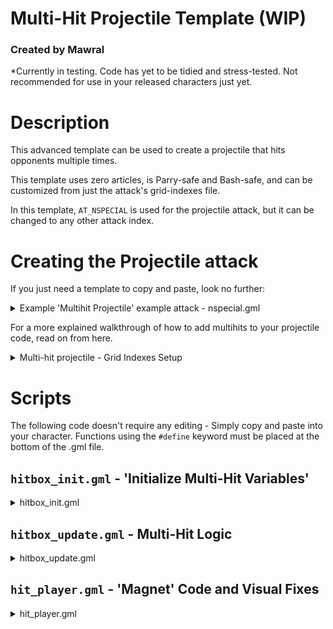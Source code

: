 # Multi-Hit Projectile Template (WIP)
### Created by Mawral
*Currently in testing. Code has yet to be tidied and stress-tested. Not recommended for use in your released characters just yet.
# Description

This advanced template can be used to create a projectile that hits opponents multiple times.

This template uses zero articles, is Parry-safe and Bash-safe, and can be customized from just the attack's grid-indexes file.

In this template, `AT_NSPECIAL` is used for the projectile attack, but it can be changed to any other attack index.


# Creating the Projectile attack

If you just need a template to copy and paste, look no further:

<details>
  <summary>Example 'Multihit Projectile' example attack - nspecial.gml</summary>
 
  ```GML
//attacks/nspecial.gml
//a minimal 'multihit projectile' attack example. 
//You can copy-paste this into your project to quickly test this template.

set_attack_value(AT_NSPECIAL, AG_CATEGORY, 2);
set_attack_value(AT_NSPECIAL, AG_SPRITE, sprite_get("nspecial"));
set_attack_value(AT_NSPECIAL, AG_HURTBOX_SPRITE, sprite_get("nspecial_hurt"));
set_attack_value(AT_NSPECIAL, AG_NUM_WINDOWS, 5);

//startup
set_window_value(AT_NSPECIAL, 1, AG_WINDOW_LENGTH, 18);
set_window_value(AT_NSPECIAL, 1, AG_WINDOW_ANIM_FRAMES, 1);
set_window_value(AT_NSPECIAL, 2, AG_WINDOW_ANIM_FRAME_START, 0);
//shoot projectile.
set_window_value(AT_NSPECIAL, 2, AG_WINDOW_LENGTH, 4); 
set_window_value(AT_NSPECIAL, 2, AG_WINDOW_ANIM_FRAMES, 1);
set_window_value(AT_NSPECIAL, 2, AG_WINDOW_ANIM_FRAME_START, 1);
//recovery
set_window_value(AT_NSPECIAL, 3, AG_WINDOW_LENGTH, 20);
set_window_value(AT_NSPECIAL, 3, AG_WINDOW_ANIM_FRAMES, 1);
set_window_value(AT_NSPECIAL, 3, AG_WINDOW_ANIM_FRAME_START, 2);

set_num_hitboxes(AT_NSPECIAL, 2);

//define some custom hitbox grid indexes for multihit attacks.
#macro HG_ENABLE_MULTIHIT_PROJECTILE 71
#macro HG_MULTIHIT_COUNT 72
#macro HG_MULTIHIT_DELAY 73
#macro HG_MULTIHIT_MAGNET_STRENGTH 74
#macro HG_MULTIHIT_FINAL_HITBOX_NUM 75
#macro HG_MULTIHIT_FINAL_HITBOX_EFFECT 76
#macro HG_MULTIHIT_PERSISTENT 77
#macro HG_MULTIHIT_CAP_SPEED_ON_HIT 78

//------------------------------
//hitbox 1: multi-hit projectile
//------------------------------
set_hitbox_value(AT_NSPECIAL, 1, HG_HITBOX_TYPE, 2);
set_hitbox_value(AT_NSPECIAL, 1, HG_WINDOW, 2);
set_hitbox_value(AT_NSPECIAL, 1, HG_LIFETIME, 60);
set_hitbox_value(AT_NSPECIAL, 1, HG_HITBOX_X, 0);
set_hitbox_value(AT_NSPECIAL, 1, HG_HITBOX_Y, -20);
set_hitbox_value(AT_NSPECIAL, 1, HG_WIDTH, 48);
set_hitbox_value(AT_NSPECIAL, 1, HG_HEIGHT, 32);
set_hitbox_value(AT_NSPECIAL, 1, HG_PRIORITY, 5);

set_hitbox_value(AT_NSPECIAL, 1, HG_DAMAGE, 1);
set_hitbox_value(AT_NSPECIAL, 1, HG_BASE_HITPAUSE, 3);
set_hitbox_value(AT_NSPECIAL, 1, HG_EXTRA_HITPAUSE, 0); 
set_hitbox_value(AT_NSPECIAL, 1, HG_BASE_KNOCKBACK, 4);
set_hitbox_value(AT_NSPECIAL, 1, HG_KNOCKBACK_SCALING, 0);
set_hitbox_value(AT_NSPECIAL, 1, HG_ANGLE, 45);
//angle flipper 9 hits the opponent towards the center of the projectile.
//flipper 7, or no flipper, might work better for some projectiles.
set_hitbox_value(AT_NSPECIAL, 1, HG_ANGLE_FLIPPER, 9); 

set_hitbox_value(AT_NSPECIAL, 1, HG_HIT_SFX, asset_get("sfx_blow_weak2"));
set_hitbox_value(AT_NSPECIAL, 1, HG_PROJECTILE_SPRITE, sprite_get("nspecial_proj"));
set_hitbox_value(AT_NSPECIAL, 1, HG_PROJECTILE_MASK, -1); 
set_hitbox_value(AT_NSPECIAL, 1, HG_PROJECTILE_ANIM_SPEED, 0.25); 
set_hitbox_value(AT_NSPECIAL, 1, HG_PROJECTILE_HSPEED, 6); 
set_hitbox_value(AT_NSPECIAL, 1, HG_PROJECTILE_VSPEED, 0); 

//*important* - the multihit won't work if the projectile is destroyed on player contact.
set_hitbox_value(AT_NSPECIAL, 1, HG_PROJECTILE_ENEMY_BEHAVIOR, 1); 
//you may or may not want the opponent to be able to tech out of the middle of the multihit.
set_hitbox_value(AT_NSPECIAL, 1, HG_TECHABLE, 1); 
//sometimes you may want it to force-flinch too. mix and match as needed.
set_hitbox_value(AT_NSPECIAL, 1, HG_FORCE_FLINCH, 1); 
//reduced SDI lessens the chance of opponents escaping the multihit projectile.
set_hitbox_value(AT_NSPECIAL, 1, HG_SDI_MULTIPLIER, 0.5);
//most projectiles have less hitstun than normal. Also a good idea for multihits.
set_hitbox_value(AT_NSPECIAL, 1, HG_HITSTUN_MULTIPLIER, 0.75); 

//custom grid indexes for multi-hits.
set_hitbox_value(AT_NSPECIAL, 1, HG_ENABLE_MULTIHIT_PROJECTILE, 1); //enable multihits for this projectile.    
set_hitbox_value(AT_NSPECIAL, 1, HG_MULTIHIT_COUNT, 5);             //number of hits.
set_hitbox_value(AT_NSPECIAL, 1, HG_MULTIHIT_DELAY, 3);             //delay time between hits (not including hitpause).
set_hitbox_value(AT_NSPECIAL, 1, HG_MULTIHIT_MAGNET_STRENGTH, 0.25);//amount that the projectile 'pulls' opponents (range 0-1).

set_hitbox_value(AT_NSPECIAL, 1, HG_MULTIHIT_FINAL_HITBOX_NUM, 2);      //spawn 'final' hitbox #2, after the maximum number of hits.
set_hitbox_value(AT_NSPECIAL, 1, HG_MULTIHIT_FINAL_HITBOX_EFFECT, HFX_GEN_BIG); //spawn a big vfx after the max number of hits.

//----------------------------------------
//hitbox 2: 'final hit' projectile hitbox
//----------------------------------------
//this is an optional projectile, that spawns after the multihit projectile deals its maximum number of hits.
set_hitbox_value(AT_NSPECIAL, 2, HG_HITBOX_TYPE, 2);
set_hitbox_value(AT_NSPECIAL, 2, HG_WINDOW, 99); //this hitbox will never spawn naturally; it will only spawn at the end of the multi-hit projectile. 
set_hitbox_value(AT_NSPECIAL, 2, HG_WINDOW_CREATION_FRAME, 0);
set_hitbox_value(AT_NSPECIAL, 2, HG_LIFETIME, 2);
set_hitbox_value(AT_NSPECIAL, 2, HG_HITBOX_X, 0);
set_hitbox_value(AT_NSPECIAL, 2, HG_HITBOX_Y, -30);
set_hitbox_value(AT_NSPECIAL, 2, HG_WIDTH, 70);
set_hitbox_value(AT_NSPECIAL, 2, HG_HEIGHT, 70);
set_hitbox_value(AT_NSPECIAL, 2, HG_SHAPE, 0);
set_hitbox_value(AT_NSPECIAL, 2, HG_PRIORITY, 8); 

set_hitbox_value(AT_NSPECIAL, 2, HG_DAMAGE, 5);
set_hitbox_value(AT_NSPECIAL, 2, HG_BASE_HITPAUSE, 9);
set_hitbox_value(AT_NSPECIAL, 2, HG_HITPAUSE_SCALING, 0.5);
set_hitbox_value(AT_NSPECIAL, 2, HG_BASE_KNOCKBACK, 8); 
set_hitbox_value(AT_NSPECIAL, 2, HG_KNOCKBACK_SCALING, 0.75); 
set_hitbox_value(AT_NSPECIAL, 2, HG_ANGLE, 50);

set_hitbox_value(AT_NSPECIAL, 2, HG_HIT_SFX, asset_get("sfx_blow_medium2"));
set_hitbox_value(AT_NSPECIAL, 2, HG_VISUAL_EFFECT, 0);
set_hitbox_value(AT_NSPECIAL, 2, HG_HIT_LOCKOUT, 1);

set_hitbox_value(AT_NSPECIAL, 2, HG_PROJECTILE_SPRITE, asset_get("empty_sprite"));
set_hitbox_value(AT_NSPECIAL, 2, HG_PROJECTILE_ANIM_SPEED, 1); 
set_hitbox_value(AT_NSPECIAL, 2, HG_PROJECTILE_MASK, -1);

set_hitbox_value(AT_NSPECIAL, 2, HG_PROJECTILE_IS_TRANSCENDENT, 1); //you usually want the final hitbox to go through other hitboxes.
set_hitbox_value(AT_NSPECIAL, 2, HG_HITSTUN_MULTIPLIER, 0.75); 
  ```
</details>

For a more explained walkthrough of how to add multihits to your projectile code, read on from here.

<details>
  <summary>Multi-hit projectile - Grid Indexes Setup</summary>

## Set up a normal Projectile attack

Set up an attack like normal, with a single projectile hitbox. The only requirements for this hitbox are that `HG_PROJECTILE_ENEMY_BEHAVIOR` is set to `1` (so that the projectile does not disappear when hitting a player once). It is also recommended to give the attack a lower `HG_SDI_MULTIPLIER` and `HG_HITSTUN_MULTIPLIER`, and set `HG_TECHABLE` to `1` (untechable) if the multi-hit should be inescapable.

## Define 'custom' Grid Indexes
This template uses 'custom-made' Grid Indexes for easy editing. Add the following indexes to your attack script.

 ```GML
//attacks/nspecial.gml
#macro HG_ENABLE_MULTIHIT_PROJECTILE 71
#macro HG_MULTIHIT_COUNT 72
#macro HG_MULTIHIT_DELAY 73
#macro HG_MULTIHIT_MAGNET_STRENGTH 74
#macro HG_MULTIHIT_FINAL_HITBOX_NUM 75
#macro HG_MULTIHIT_FINAL_HITBOX_EFFECT 76
#macro HG_MULTIHIT_PERSISTENT 77
#macro HG_MULTIHIT_CAP_SPEED_ON_HIT 78
```
The values in these Grid Indexes will be accessed in `hitbox_init.gml` and `hitbox_update.gml` to make the multi-hit function.

## Add The Necessary Grid Indexes to your Projectile
This template requires two custom grid indexes to be set. Add these to your hitbox.
`HG_ENABLE_MULTIHIT_PROJECTILE` enables the projectile to use this template's multihits. Simply set it to `1`.
`HG_MULTIHIT_COUNT` defines the number of times the projectile will hit. If set to zero, the projectile will hit repeatedly until its Lifetime ends.
`HG_MULTIHIT_DELAY` defines the amount of time (in frames) between each hit. This number is *in addition* to the amount of Hitpause the projectile has. I recommend setting both `HG_HITPAUSE` and `HG_MULTIHIT_DELAY` to a small value.

```GML
//attacks/nspecial.gml
//for example
set_hitbox_value(AT_NSPECIAL, 1, HG_ENABLE_MULTIHIT_PROJECTILE, 1); 
set_hitbox_value(AT_NSPECIAL, 1, HG_MULTIHIT_COUNT, 5); 
set_hitbox_value(AT_NSPECIAL, 1, HG_MULTIHIT_DELAY, 3); 
```

## Optional: Add a Second, 'Final' Projectile Hitbox
If desired, this template supports having a second hitbox spawn after the multi-hit projectile hits a maximum number of times. You can use this to make a projectile that has a series of weak, repeating hits, leading into a much stronger projectile hit at the end.

Create a second projectile hitbox for your attack in the normal way. Set its `HG_WINDOW` to a large number so that it won't spawn naturally. Then, have your first hitbox refer to it using the custom grid index `HG_MULTIHIT_FINAL_HITBOX_NUM`.
You can also have a Visual Effect spawn at the same time as the 'final' hitbox. Specify it using `HG_MULTIHIT_FINAL_HITBOX_EFFECT` if desired.
```GML
//attacks/nspecial.gml
//for example
set_hitbox_value(AT_NSPECIAL, 1, HG_MULTIHIT_FINAL_HITBOX_NUM, 2); //this tells hitbox #1 to spawn hitbox #2 at the end.
set_hitbox_value(AT_NSPECIAL, 1, HG_MULTIHIT_FINAL_HITBOX_EFFECT, HFX_GEN_BIG); 
```
## Optional: Use the remaining Grid Indexes
For the sake of being a versatile template, there are three more Grid Indexes that you may wish to use.

`HG_MULTIHIT_MAGNET_STRENGTH` defines how much the opponent should 'stick' to the projectile. The value ranges between 0 and 1. Increase this value if the projectile's hits don't connect well into each other. Decrease it if the attack looks choppy and unnatural.
`HG_MULTIHIT_PERSISTENT`, if set to `true`, will prevent the projectile from disappearing if the opponent escapes some hits of the attack. This is useful for 'crowd control' style projectiles that linger on-screen for a long period of time.
Finally, `HG_MULTIHIT_CAP_SPEED_ON_HIT` will cap the projectile's speed to a given value when it hits a target. This can be used to further help the multi-hits connect together, especially in cases where it would be sped up by Ori's Down-Special or other effects.
```GML
//attacks/nspecial.gml
//for example
set_hitbox_value(AT_NSPECIAL, 1, HG_MULTIHIT_MAGNET_STRENGTH, 0.25);
```

</details>



# Scripts
The following code doesn't require any editing - Simply copy and paste into your character.
Functions using the `#define` keyword must be placed at the bottom of the .gml file.

## `hitbox_init.gml` - 'Initialize Multi-Hit Variables'
<details>
  <summary>hitbox_init.gml</summary>
	
```GML
//hitbox_init.gml
//define custom hitbox grid indexes for multihit attacks. 
#macro HG_ENABLE_MULTIHIT_PROJECTILE 71
#macro HG_MULTIHIT_COUNT 72
#macro HG_MULTIHIT_DELAY 73
#macro HG_MULTIHIT_MAGNET_STRENGTH 74
#macro HG_MULTIHIT_FINAL_HITBOX_NUM 75
#macro HG_MULTIHIT_FINAL_HITBOX_EFFECT 76
#macro HG_MULTIHIT_PERSISTENT 77
#macro HG_MULTIHIT_CAP_SPEED_ON_HIT 78

//run the multihit_init function for projectiles with multihit enabled.
var check_multihit;
with (player_id) check_multihit = get_hitbox_value(other.attack, other.hbox_num, HG_ENABLE_MULTIHIT_PROJECTILE);
if (check_multihit) multihit_init();

//---

#define multihit_init
//multi-hit projectile script by Mawral

//load into variables.
var atk = attack;
var num = hbox_num;
with (player_id) {
    
    other.maximum_number_of_hits    = get_hitbox_value(atk, num, HG_MULTIHIT_COUNT); 
    other.time_between_hits         = get_hitbox_value(atk, num, HG_MULTIHIT_DELAY); 
    other.final_hit_vfx             = get_hitbox_value(atk, num, HG_MULTIHIT_FINAL_HITBOX_EFFECT);
    other.proj_magnet_strength      = get_hitbox_value(atk, num, HG_MULTIHIT_MAGNET_STRENGTH);  
    other.proj_persist              = get_hitbox_value(atk, num, HG_MULTIHIT_PERSISTENT);
    other.proj_speed_cap            = get_hitbox_value(atk, num, HG_MULTIHIT_CAP_SPEED_ON_HIT);
    
    var num2                        = get_hitbox_value(atk, num, HG_MULTIHIT_FINAL_HITBOX_NUM);
    other.final_hit_hbox_num = num2;        
    
    //find the position to spawn the final hitbox.
    if (num2 > 0) {
        other.final_hit_x = get_hitbox_value(atk, num2, HG_HITBOX_X);
        other.final_hit_y = get_hitbox_value(atk, num2, HG_HITBOX_Y);
    }
}

//establish multihit variables.
proj_is_a_multihit_projectile = true;
hit_counter = 0;
reset_can_hit_timer = 0;
hitpause_inflicted = 0;
proj_old_hitpause = hitpause;

//establish hitstop and hitpause variables.
proj_hitstop = 0;
proj_hitpause = 0;
proj_old_hsp = 0;
proj_old_vsp = 0;
proj_old_img_spd = 0;

//record the 'player' variable. 
//if it changes, this indicates that the projectile has been parried.
proj_old_player = player;
   
//save a clone of the 'can_hit' array. 
//the update script uses this to detect when a hit has been registered, 
//and resets it to enable the projectile to hit again. 
initial_can_hit = array_clone(can_hit); 
return;
```
	
</details>


## `hitbox_update.gml` - Multi-Hit Logic

<details>
  <summary> hitbox_update.gml </summary>
	
```GML
//hitbox_update.gml
//run the multihit_update function for projectiles with multihit enabled.
if ("proj_is_a_multihit_projectile" in self) {
	multihit_update();
}
//---

#define multihit_update
//projectile multihit script by Mawral.
//check if ori has bashed this projectile. if so, end the script.
if (getting_bashed) {
	return;
}

//handle hitpause.
if (proj_hitpause) {
	proj_hitstop--;
	hitbox_timer--;
	if (proj_hitstop <= 0) {
		//hitpause has ended. reset all of the movement and animation variables.
		hsp = proj_old_hsp;
		vsp = proj_old_vsp;
		img_spd = proj_old_img_spd;
		proj_hitpause = false;
		
		//if this projectile has hit its maximum number of times, destroy it.
		if (maximum_number_of_hits > 0 && hit_counter >= maximum_number_of_hits) destroyed = true;

	}
	else {
		//stop movement and exit here if the projectile is still in hitpause.
		hsp = 0;
		vsp = 0;
		
		return;
	}
}

//if this projectile has no maximum hit cap AND a 'final' hitbox, 
//spawn it at the end of the projectile's lifetime.
if (maximum_number_of_hits <= 0 && hitbox_timer >= length && destroyed == false) {
	multihit_spawn_final_hitbox();
	destroyed = true;
	return;
}

//handle multihits. exit here if no multihits are being triggered right now.
var array_match = array_equals(initial_can_hit, can_hit);
if !( !array_match || (hit_counter > 0 && maximum_number_of_hits != 0 && !proj_persist)) return;
	//don't break if array is equal, 
//even if the projectile hits multiple players, it only enters hitpause once.
if (!hitpause_inflicted && !array_match) {
	//give the projectile hitpause, then exit the script.
	hitpause_inflicted	= true;
	proj_hitpause		= true;
	proj_hitstop		= hitpause + max(0, -extra_hitpause);
	proj_old_hsp		= hsp;
	proj_old_vsp		= vsp;
	proj_old_img_spd	= img_spd;
	hsp 				= 0;
	vsp 				= 0;
	img_spd 			= 0;
	
	//if necessary, extend the lifetime of the projectile so that all of the hits can land.
	if (maximum_number_of_hits > 0) {
		length = max(length, length - (length - hitbox_timer) + proj_hitstop + time_between_hits);
	}
	
	return;
}

//increment the timer for resetting the can_hit array.
//exit here and wait until time_between_hits has elapsed.
reset_can_hit_timer++;
if (reset_can_hit_timer < time_between_hits) return;

//increase the hit counter.
hit_counter++;

//if this projectile's 'player' has since changed (due to being parried or
//bashed), update the 'initial' can_hit array.
if (player != proj_old_player) {
    proj_old_player = player;
    initial_can_hit = array_create(20, 1);
    initial_can_hit[player] = 0;
}

//reset the can_hit array, allowing the projectile to hit opponents multiple times.
can_hit = array_clone(initial_can_hit);

//reset variables that detect hits.
reset_can_hit_timer = 0;
hitpause_inflicted = false;

//parrying a projectile increases the base amount of hitpause it inflicts.
//this can break multihits, so let's fix that by simply overwriting it every reset.
hitpause = proj_old_hitpause;

//reduce this projectile's speed to its maximum cap when it hits something.
if (proj_speed_cap != 0) {
	var speed_factor = point_distance(0, 0, hsp, vsp) * proj_speed_cap;
	if (speed_factor > 1) { hsp /= speed_factor; vsp /= speed_factor; }
}

//if this is the final hit, and a 'final hitbox' has been specified, 
//destroy this hitbox and spawn the 'final hitbox'.
if (maximum_number_of_hits > 0 && hit_counter >= maximum_number_of_hits) {
	destroyed = true;
	
	//spawn a 'final hit' hitbox, if specified.
	multihit_spawn_final_hitbox();
}

#define multihit_spawn_final_hitbox
//exit if there is no hitbox to spawn.
if (final_hit_hbox_num == 0) return;

//spawn the final hitbox. assign the same 'player' and 'can_hit' values as this hitbox.
var xx = round(x + spr_dir * final_hit_x + hsp);
var yy = round(y + final_hit_y + vsp);
var final_hitbox = create_hitbox(attack, final_hit_hbox_num, xx, yy);
final_hitbox.spr_dir = spr_dir;
final_hitbox.player = player;
final_hitbox.can_hit = array_clone(initial_can_hit);

//create vfx if specified.
if (final_hit_vfx != 0 && instance_exists(player_id)) {
	with (player_id) spawn_hit_fx(other.x, other.y, other.final_hit_vfx);
}
return;
```

</details>

## `hit_player.gml` - 'Magnet' Code and Visual Fixes

<details>
  <summary> hit_player.gml </summary>
	
```GML
//hit_player.gml
//run the multihit_update function for projectiles with multihit enabled.
if ("proj_is_a_multihit_projectile" in my_hitboxID) multihit_hit_player();

//---

#define multihit_hit_player

//do nothing here unless the opponent is stunned.
if (hit_player_obj.state_cat != SC_HITSTUN) return;

//magnet the opponent into the multihit projectile.
var x_dest = my_hitboxID.x + my_hitboxID.hsp;
hit_player_obj.x = round( lerp(hit_player_obj.x, x_dest, my_hitboxID.proj_magnet_strength) );

//magnet along the y axis too if the opponent is not flinching.
var land_state = hit_player_obj.state == PS_HITSTUN_LAND;
if (!land_state) {
    var y_dest = my_hitboxID.y + my_hitboxID.vsp - 0.5 * hit_player_obj.char_height;
    hit_player_obj.y = round( lerp(hit_player_obj.y, y_dest, my_hitboxID.proj_magnet_strength) );
    
    //if the hitbox has an angle flipper AND has been launched horizontally,
    //prevent the opponent from rapidly flipping direction.
    if hit_player_obj.hurt_img > 1 return;
}

if (my_hitboxID.hit_flipper == 9 || (my_hitboxID.hit_flipper == 7 && my_hitboxID.kb_angle ^ 180 != 90)) {
    hit_player_obj.spr_dir = -my_hitboxID.spr_dir;
}
return;

```
</details>
